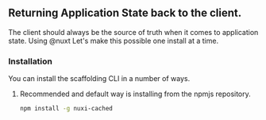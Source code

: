 ## Returning Application State back to the client.

The client should always be the source of truth when it comes to application state.
Using @nuxt Let's make this possible one install at a time.

### Installation
You can install the scaffolding CLI in a number of ways.
1. Recommended and default way is installing from the npmjs repository.
   ```bash
   npm install -g nuxi-cached
   ```
